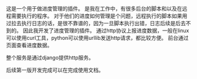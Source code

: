 这是一个用于做进度管理的插件。
是我在工作中，有很多后台的脚本和以及在远程需要执行的程序。
对于他们的进度如何管理是个问题，远程执行的脚本如果用过拉去执行日志的话，是很不靠谱的，因为一旦脚本执行出错，日志后续是后去不到的。
因此我开发了进度管理的插件。
通过http协议上报进度数据，一般在linux可以使用curl工具，python可以使用urllib发送http请求，都比较方便。
前台通过页面查看进度数据。

整个服务是通过django提供http服务。

后续第一版开发完成可以在完成使用文档。